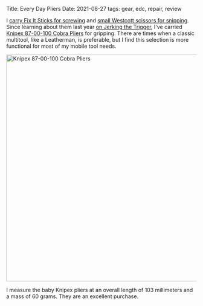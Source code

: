 Title: Every Day Pliers
Date: 2021-08-27
tags: gear, edc, repair, review

I [carry Fix It Sticks for screwing](/2018/04/screw/) and [small Westcott scissors for snipping](/2019/09/westcott-scissors/). Since learning about them last year [on Jerking the Trigger](https://jerkingthetrigger.com/2020/10/08/the-edc-tool-roll-knipex-cobra-pliers-87-00-100/), I've carried [Knipex 87-00-100 Cobra Pliers](https://www.kctool.com/knipex-87-00-100-cobra-xs-pliers/) for gripping. There are times when a classic multitool, like a Leatherman, is preferable, but I find this selection is more functional for most of my mobile tool needs.

<a href="https://www.flickr.com/photos/pigmonkey/51406280032/" title="Knipex 87-00-100 Cobra Pliers"><img src="https://live.staticflickr.com/65535/51406280032_bb733e7ea8_c.jpg" width="800" height="600" alt="Knipex 87-00-100 Cobra Pliers"></a>

I measure the baby Knipex pliers at an overall length of 103 millimeters and a mass of 60 grams. They are an excellent purchase.
